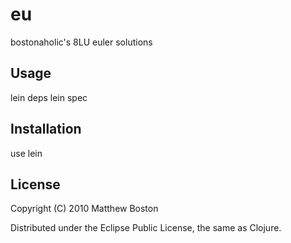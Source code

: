 # eu

bostonaholic's 8LU euler solutions

## Usage

lein deps
lein spec

## Installation

use lein

## License

Copyright (C) 2010 Matthew Boston 

Distributed under the Eclipse Public License, the same as Clojure.

